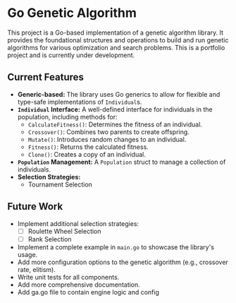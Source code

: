 # Go Genetic Algorithm

This project is a Go-based implementation of a genetic algorithm library. It provides the foundational structures and operations to build and run genetic algorithms for various optimization and search problems. This is a portfolio project and is currently under development.

## Current Features

*   **Generic-based:** The library uses Go generics to allow for flexible and type-safe implementations of `Individual`s.
*   **`Individual` Interface:** A well-defined interface for individuals in the population, including methods for:
    *   `CalculateFitness()`: Determines the fitness of an individual.
    *   `Crossover()`: Combines two parents to create offspring.
    *   `Mutate()`: Introduces random changes to an individual.
    *   `Fitness()`: Returns the calculated fitness.
    *   `Clone()`: Creates a copy of an individual.
*   **`Population` Management:** A `Population` struct to manage a collection of individuals.
*   **Selection Strategies:**
    *   Tournament Selection

## Future Work

*   Implement additional selection strategies:
    *   [ ] Roulette Wheel Selection
    *   [ ] Rank Selection
*   Implement a complete example in `main.go` to showcase the library's usage.
*   Add more configuration options to the genetic algorithm (e.g., crossover rate, elitism).
*   Write unit tests for all components.
*   Add more comprehensive documentation.
*   Add ga.go file to contain engine logic and config


